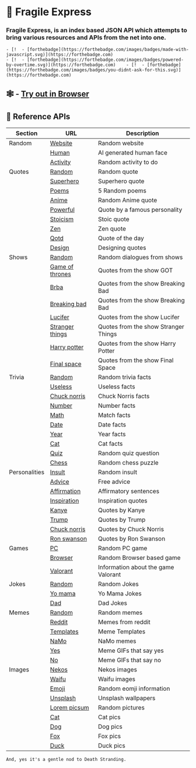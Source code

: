 # 🎇 Fragile Express

### Fragile Express, is an index based JSON API which attempts to bring various resources and APIs from the net into one.

    - [!  - [forthebadge](https://forthebadge.com/images/badges/made-with-javascript.svg)](https://forthebadge.com)
    - [!  - [forthebadge](https://forthebadge.com/images/badges/powered-by-overtime.svg)](https://forthebadge.com)    - [!  - [forthebadge](https://forthebadge.com/images/badges/you-didnt-ask-for-this.svg)](https://forthebadge.com)

## 🕸   - [Try out in Browser](https://fragile-express.herokuapp.com/)

## 📓 Reference APIs

| Section       | URL                                                                               | Description                          |
|---------------|-----------------------------------------------------------------------------------|--------------------------------------|
| Random        | [Website](https://www.boredbutton.com/random)                                     | Random website                       |
|               | [Human](https://thispersondoesnotexist.com/image)                                 | AI generated human face              |
|               | [Activity](http://www.boredapi.com/api/activity)                                  | Random activity to do                |
| Quotes        | [Random](https://api.quotable.io/random)                                          | Random quote                         |
|               | [Superhero](https://superhero-quotes.herokuapp.com/random)                        | Superhero quote                      |
|               | [Poems](https://www.poemist.com/api/v1/randompoems)                               | 5 Random poems                       |
|               | [Anime](https://animechan.vercel.app/api/random)                                  | Random Anime quote                   |
|               | [Powerful](https://api.fisenko.net/v1/quotes/en/random)                           | Quote by a famous personality        |
|               | [Stoicism](https://api.themotivate365.com/stoic-quote)                            | Stoic quote                          |
|               | [Zen](https://zenquotes.io/api/random)                                            | Zen quote                            |
|               | [Qotd](https://favqs.com/api/qotd)                                                | Quote of the day                     |
|               | [Design](https://quotesondesign.com/wp-json/wp/v2/posts/?orderby=rand&per_page=1) | Designing quotes                     |
| Shows         | [Random](https://web-series-quotes-api.deta.dev/quote/)                           | Random dialogues from shows          |
|               | [Game of thrones](https://game-of-thrones-quotes.herokuapp.com/v1/random)         | Quotes from the show GOT             |
|               | [Brba](https://breakingbadapi.com/api/quote/random)                               | Quotes from the show Breaking Bad    |
|               | [Breaking bad](https://breaking-bad-quotes.herokuapp.com/v1/quotes)               | Quotes from the show Breaking Bad    |
|               | [Lucifer](https://lucifer-quotes.vercel.app/api/quotes)                           | Quotes from the show Lucifer         |
|               | [Stranger things](https://strangerthings-quotes.vercel.app/api/quotes)            | Quotes from the show Stranger Things |
|               | [Harry potter](http://hp-api.herokuapp.com/api/characters/)                       | Quotes from the show Harry Potter    |
|               | [Final space](https://finalspaceapi.com/api/v0/quote)                             | Quotes from the show Final Space     |
| Trivia        | [Random](https://asli-fun-fact-api.herokuapp.com/)                                | Random trivia facts                  |
|               | [Useless](https://uselessfacts.jsph.pl//random.json?language=en)                  | Useless facts                        |
|               | [Chuck norris](http://api.icndb.com/jokes/random)                                 | Chuck Norris facts                   |
|               | [Number](http://numbersapi.com/random/trivia)                                     | Number facts                         |
|               | [Math](http://numbersapi.com/random/math)                                         | Match facts                          |
|               | [Date](http://numbersapi.com/random/date)                                         | Date facts                           |
|               | [Year](http://numbersapi.com/random/year)                                         | Year facts                           |
|               | [Cat](https://meowfacts.herokuapp.com/)                                           | Cat facts                            |
|               | [Quiz](https://opentdb.com/api.php?amount=1)                                      | Random quiz question                 |
|               | [Chess](https://api.chess.com/pub/puzzle/random)                                  | Random chess puzzle                  |
| Personalities | [Insult](https://evilinsult.com/generate_insult.php?lang=en&type=json)            | Random insult                        |
|               | [Advice](https://api.adviceslip.com/advice)                                       | Free advice                          |
|               | [Affirmation](https://www.affirmations.dev)                                       | Affirmatory sentences                |
|               | [Inspiration](https://type.fit/api/quotes)                                        | Inspiration quotes                   |
|               | [Kanye](https://api.kanye.rest/)                                                  | Quotes by Kanye                      |
|               | [Trump](https://api.whatdoestrumpthink.com/api/v1/quotes/random)                  | Quotes by Trump                      |
|               | [Chuck norris](https://api.chucknorris.io/jokes/random)                           | Quotes by Chuck Norris               |
|               | [Ron swanson](https://ron-swanson-quotes.herokuapp.com/v2/quotes)                 | Quotes by Ron Swanson                |
| Games         | [PC](https://www.freetogame.com/api/games?platform=pc)                            | Random PC game                       |
|               | [Browser](https://www.freetogame.com/api/games?platform=browser)                  | Random Browser based game            |
|               | [Valorant](https://valorant-api.com/v1/)                                          | Information about the game Valorant  |
| Jokes         | [Random](https://sv443.net/jokeapi/v2/joke/Any)                                   | Random Jokes                         |
|               | [Yo mama](https://yomomma-api.herokuapp.com/jokes)                                | Yo Mama Jokes                        |
|               | [Dad](https://icanhazdadjoke.com/)                                                | Dad Jokes                            |
| Memes         | [Random](https://inspirobot.me/api?generate=true)                                 | Random memes                         |
|               | [Reddit](https://meme-api.herokuapp.com/gimme)                                    | Memes from reddit                    |
|               | [Templates](https://api.imgflip.com/get_memes)                                    | Meme Templates                       |
|               | [NaMo](https://namo-memes.herokuapp.com/memes/1)                                  | NaMo memes                           |
|               | [Yes](https://yesno.wtf/api?force=yes)                                            | Meme GIFs that say yes               |
|               | [No](https://yesno.wtf/api?force=no)                                              | Meme GIFs that say no                |
| Images        | [Nekos](https://nekos.best/api/v2/neko)                                           | Nekos images                         |
|               | [Waifu](https://api.waifu.im/random)                                              | Waifu images                         |
|               | [Emoji](https://emojihub.herokuapp.com/api/random)                                | Random eomji information             |
|               | [Unsplash](https://source.unsplash.com/random)                                    | Unsplash wallpapers                  |
|               | [Lorem picsum](https://picsum.photos/1920/1080/?random)                           | Random pictures                      |
|               | [Cat](https://cataas.com/cat/cute)                                                | Cat pics                             |
|               | [Dog](https://random.dog)                                                         | Dog pics                             |
|               | [Fox](https://randomfox.ca)                                                       | Fox pics                             |
|               | [Duck](https://random-d.uk/api/randomimg)                                         | Duck pics                            |


```And, yes it's a gentle nod to Death Stranding.```

